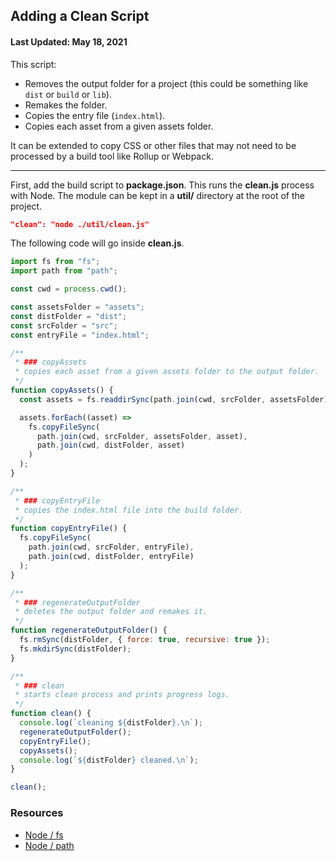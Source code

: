 ## Adding a Clean Script

#### Last Updated: May 18, 2021

This script:

- Removes the output folder for a project (this could be something like `dist` or `build` or `lib`).
- Remakes the folder.
- Copies the entry file (`index.html`).
- Copies each asset from a given assets folder.

It can be extended to copy CSS or other files that may not need to be processed by a build tool like Rollup or Webpack.

<hr />

First, add the build script to **package.json**. This runs the **clean.js** process with Node. The module can be kept in a **util/** directory at the root of the project.

```json
"clean": "node ./util/clean.js"
```

The following code will go inside **clean.js**.

```js
import fs from "fs";
import path from "path";

const cwd = process.cwd();

const assetsFolder = "assets";
const distFolder = "dist";
const srcFolder = "src";
const entryFile = "index.html";

/**
 * ### copyAssets
 * copies each asset from a given assets folder to the output folder.
 */
function copyAssets() {
  const assets = fs.readdirSync(path.join(cwd, srcFolder, assetsFolder));

  assets.forEach((asset) =>
    fs.copyFileSync(
      path.join(cwd, srcFolder, assetsFolder, asset),
      path.join(cwd, distFolder, asset)
    )
  );
}

/**
 * ### copyEntryFile
 * copies the index.html file into the build folder.
 */
function copyEntryFile() {
  fs.copyFileSync(
    path.join(cwd, srcFolder, entryFile),
    path.join(cwd, distFolder, entryFile)
  );
}

/**
 * ### regenerateOutputFolder
 * deletes the output folder and remakes it.
 */
function regenerateOutputFolder() {
  fs.rmSync(distFolder, { force: true, recursive: true });
  fs.mkdirSync(distFolder);
}

/**
 * ### clean
 * starts clean process and prints progress logs.
 */
function clean() {
  console.log(`cleaning ${distFolder}.\n`);
  regenerateOutputFolder();
  copyEntryFile();
  copyAssets();
  console.log(`${distFolder} cleaned.\n`);
}

clean();
```

### Resources

- [Node / fs](https://nodejs.org/api/fs.html)
- [Node / path](https://nodejs.org/api/path.html)
